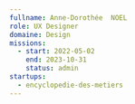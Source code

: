 ```yaml
---
fullname: Anne-Dorothée  NOEL
role: UX Designer
domaine: Design
missions:
  - start: 2022-05-02
    end: 2023-10-31
    status: admin
startups:
  - encyclopedie-des-metiers
---
```


